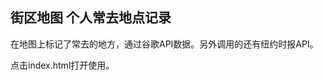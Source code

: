 街区地图 个人常去地点记录
---------------------------------------------------------------------
在地图上标记了常去的地方，通过谷歌API数据。另外调用的还有纽约时报API。

点击index.html打开使用。